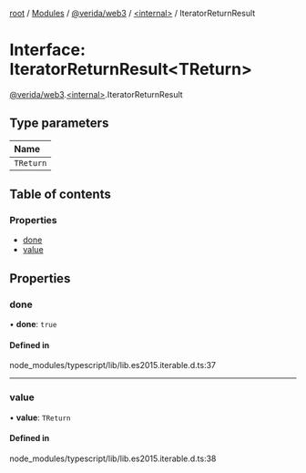 [root](../README.md) / [Modules](../modules.md) / [@verida/web3](../modules/verida_web3.md) / [<internal\>](../modules/verida_web3._internal_.md) / IteratorReturnResult

# Interface: IteratorReturnResult<TReturn\>

[@verida/web3](../modules/verida_web3.md).[<internal\>](../modules/verida_web3._internal_.md).IteratorReturnResult

## Type parameters

| Name |
| :------ |
| `TReturn` |

## Table of contents

### Properties

- [done](verida_web3._internal_.IteratorReturnResult.md#done)
- [value](verida_web3._internal_.IteratorReturnResult.md#value)

## Properties

### done

• **done**: ``true``

#### Defined in

node_modules/typescript/lib/lib.es2015.iterable.d.ts:37

___

### value

• **value**: `TReturn`

#### Defined in

node_modules/typescript/lib/lib.es2015.iterable.d.ts:38
